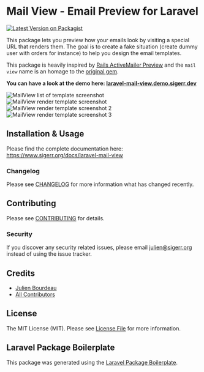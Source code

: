 # Mail View - Email Preview for Laravel

[![Latest Version on Packagist](https://img.shields.io/packagist/v/julienbourdeau/laravel-mail-view.svg?style=flat-square)](https://packagist.org/packages/julienbourdeau/laravel-mail-view)

This package lets you preview how your emails look by visiting a special URL that renders them. The goal is to create 
a fake situation (create dummy user with orders for instance) to help you design the email templates.

This package is heavily inspired by [Rails ActiveMailer Preview](https://guides.rubyonrails.org/action_mailer_basics.html#previewing-emails)
and the `mail view` name is an homage to the [original gem](https://guides.rubyonrails.org/action_mailer_basics.html#previewing-emails).

**You can have a look at the demo here: [laravel-mail-view.demo.sigerr.dev](https://laravel-mail-view.demo.sigerr.dev/)**

![MailView list of template screenshot](https://user-images.githubusercontent.com/1525636/96405360-64b59b00-11dd-11eb-9a1f-a297f865a5e1.png)
![MailView render template screenshot](https://user-images.githubusercontent.com/1525636/96405366-68492200-11dd-11eb-9863-d79d15f794ed.png)
![MailView render template screenshot 2](https://user-images.githubusercontent.com/1525636/96405374-6e3f0300-11dd-11eb-814d-732da6ccee31.png)
![MailView render template screenshot 3](https://user-images.githubusercontent.com/1525636/96405379-71d28a00-11dd-11eb-9b4a-1579a1a51de9.png)



## Installation & Usage

Please find the complete documentation here: https://www.sigerr.org/docs/laravel-mail-view


### Changelog

Please see [CHANGELOG](https://www.sigerr.org/docs/laravel-mail-view#changelog) for more information what has changed recently.

## Contributing

Please see [CONTRIBUTING](CONTRIBUTING.md) for details.

### Security

If you discover any security related issues, please email julien@sigerr.org instead of using the issue tracker.

## Credits

- [Julien Bourdeau](https://github.com/julienbourdeau)
- [All Contributors](../../contributors)

## License

The MIT License (MIT). Please see [License File](LICENSE.md) for more information.

## Laravel Package Boilerplate

This package was generated using the [Laravel Package Boilerplate](https://laravelpackageboilerplate.com).
